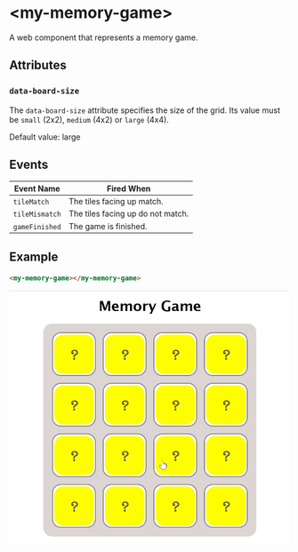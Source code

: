 # &lt;my-memory-game&gt;

A web component that represents a memory game.

## Attributes

### `data-board-size`

The `data-board-size` attribute specifies the size of the grid. Its value must be `small` (2x2), `medium` (4x2) or `large` (4x4).

Default value: large

## Events

| Event Name      | Fired When                        |
| --------------- | --------------------------------- |
| `tileMatch`    | The tiles facing up match.        |
| `tileMismatch` | The tiles facing up do not match. |
| `gameFinished`      | The game is finished.                 |

## Example

```html
<my-memory-game></my-memory-game>
```

![Example](./.readme/example.gif)